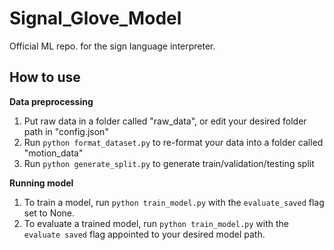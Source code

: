 # Signal_Glove_Model

Official ML repo. for the sign language interpreter. 


## How to use

**Data preprocessing**

1. Put raw data in a folder called "raw_data", or edit your desired folder path in "config.json"
2. Run ```python format_dataset.py``` to re-format your data into a folder called "motion_data"
3. Run ```python generate_split.py``` to generate train/validation/testing split

**Running model**

1. To train a model, run ```python train_model.py``` with the ```evaluate_saved``` flag set to None.
2. To evaluate a trained model, run ```python train_model.py``` with the ```evaluate saved``` flag appointed to your desired model path.
